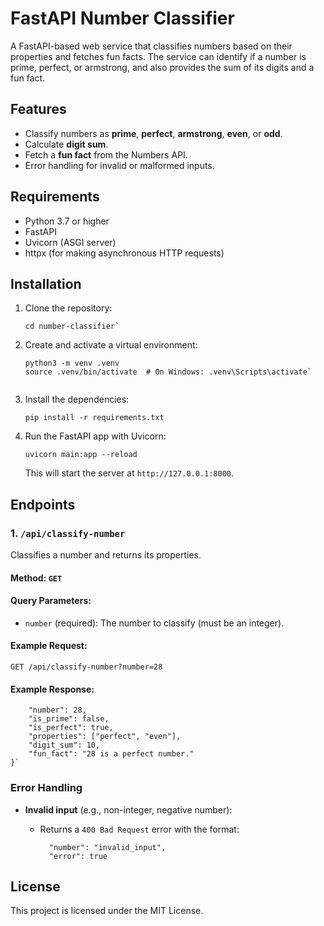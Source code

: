 # FastAPI Number Classifier

A FastAPI-based web service that classifies numbers based on their properties and fetches fun facts. The service can identify if a number is prime, perfect, or armstrong, and also provides the sum of its digits and a fun fact.

## Features

-   Classify numbers as **prime**, **perfect**, **armstrong**, **even**, or **odd**.
-   Calculate **digit sum**.
-   Fetch a **fun fact** from the Numbers API.
-   Error handling for invalid or malformed inputs.

## Requirements

-   Python 3.7 or higher
-   FastAPI
-   Uvicorn (ASGI server)
-   httpx (for making asynchronous HTTP requests)

## Installation

1.  Clone the repository:
    
    
    ```git clone https://github.com/yourusername/number-classifier.git
    cd number-classifier` 
    ```
2.  Create and activate a virtual environment:
    

    ```
    python3 -m venv .venv
    source .venv/bin/activate  # On Windows: .venv\Scripts\activate` 
   
3.  Install the dependencies:
    

    
    `pip install -r requirements.txt` 
    
4.  Run the FastAPI app with Uvicorn:
    

    
    `uvicorn main:app --reload` 
    
    This will start the server at `http://127.0.0.1:8000`.
    

## Endpoints

### 1. `/api/classify-number`

Classifies a number and returns its properties.

#### Method: `GET`

#### Query Parameters:

-   `number` (required): The number to classify (must be an integer).

#### Example Request:


`GET /api/classify-number?number=28` 

#### Example Response:



```json{
    "number": 28,
    "is_prime": false,
    "is_perfect": true,
    "properties": ["perfect", "even"],
    "digit_sum": 10,
    "fun_fact": "28 is a perfect number."
}` 
```
### Error Handling

-   **Invalid input** (e.g., non-integer, negative number):
    -   Returns a `400 Bad Request` error with the format:
        

        
        ```json{
          "number": "invalid_input",
          "error": true      

## License

This project is licensed under the MIT License.